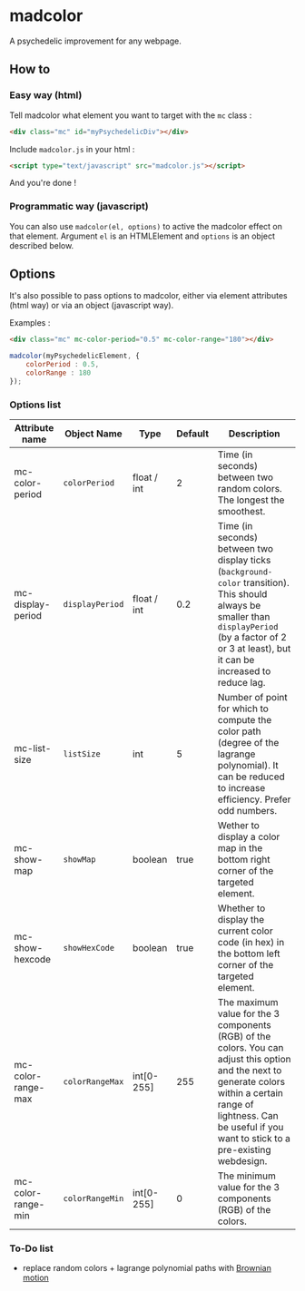 # madcolor

A psychedelic improvement for any webpage.

## How to

### Easy way (html)

Tell madcolor what element you want to target with the `mc` class :

```html
<div class="mc" id="myPsychedelicDiv"></div>
```

Include `madcolor.js` in your html :

```html
<script type="text/javascript" src="madcolor.js"></script>
```

And you're done !

### Programmatic way (javascript)

You can also use `madcolor(el, options)` to active the madcolor effect on that element.
Argument `el` is an HTMLElement and `options` is an object described below.

## Options

It's also possible to pass options to madcolor, either via element attributes (html way) or via an object (javascript way).

Examples :

```html
<div class="mc" mc-color-period="0.5" mc-color-range="180"></div>
```

```javascript
madcolor(myPsychedelicElement, {
	colorPeriod : 0.5,
	colorRange : 180
});
```

### Options list

Attribute name | Object Name | Type | Default | Description
-------------- | ----------- | ---- | ------- | -----------
mc-color-period | `colorPeriod` | float / int | 2 | Time (in seconds) between two random colors. The longest the smoothest.
mc-display-period | `displayPeriod` | float / int | 0.2 | Time (in seconds) between two display ticks (`background-color` transition). This should always be smaller than `displayPeriod` (by a factor of 2 or 3 at least), but it can be increased to reduce lag.
mc-list-size | `listSize` | int | 5 | Number of point for which to compute the color path (degree of the lagrange polynomial). It can be reduced to increase efficiency. Prefer odd numbers.
mc-show-map | `showMap` | boolean | true | Wether to display a color map in the bottom right corner of the targeted element.
mc-show-hexcode | `showHexCode` | boolean | true | Whether to display the current color code (in hex) in the bottom left corner of the targeted element.
mc-color-range-max | `colorRangeMax` | int[0-255] | 255 | The maximum value for the 3 components (RGB) of the colors. You can adjust this option and the next to generate colors within a certain range of lightness. Can be useful if you want to stick to a pre-existing webdesign.
mc-color-range-min | `colorRangeMin` | int[0-255] | 0 | The minimum value for the 3 components (RGB) of the colors.

### To-Do list

 - replace random colors + lagrange polynomial paths with [Brownian motion](https://en.wikipedia.org/wiki/Brownian_motion)
